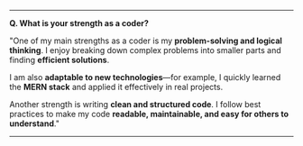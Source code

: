 
---

**Q. What is your strength as a coder?**

"One of my main strengths as a coder is my **problem-solving and logical thinking**. I enjoy breaking down complex problems into smaller parts and finding **efficient solutions**.

I am also **adaptable to new technologies**—for example, I quickly learned the **MERN stack** and applied it effectively in real projects.

Another strength is writing **clean and structured code**. I follow best practices to make my code **readable, maintainable, and easy for others to understand**."

---

